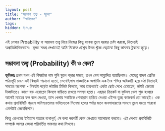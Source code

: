 ```yaml
---
layout: post
title: "সম্ভাবনা তত্ত্ব - সূচনা"
author: "অনিকেত"
tags: 
hidden: true
---
```


এই লেখায় Proability বা সম্ভাবনা তত্ত্ব নিয়ে নিজের কিছু ভাবনা তুলে ধরবার চেষ্টা করবো, নিতান্তই অপ্রাতিষ্ঠানিকভাবে। মূলত সমগ্র লেখাতেই আমি নিম্নোক্ত প্রশ্নের উত্তর খুঁজে বেড়াবো কিছু ভাবনার টুকরো জুড়ে।


## সম্ভাবনা তত্ত্ব (Probability) কী ও কেন? 


__ভূমিকাঃ__ প্রথম যখন এই বিষয়টার নাম শুনি স্কুলে পড়ার সময়ে, তখন বেশ আহ্লাদিত হয়েছিলাম। যেহেতু দ্বাদশ শ্রেণির পাঠ্যসূচী মেনে এই বিষয়টা পড়ানো হতো, ভেবেছিলাম সাঙ্ঘাতিক অপার্থিব এক দৈব শক্তির অধিকারী হয়ে ওঠা নিতান্তই সময়ের অপেক্ষা - বিষয়টা পড়েই লটারির টিকিট কিনবো, আর তারপরেই একটা ছোট দেখে এরোপ্লেন, লটারি জেতার টাকাটাতে। কারণ বড় এরোপ্লেন কিনলে বাড়িতে রাখতে সমস্যা হতো। এছাড়া ক্রিকেট বা ফুটবল খেলা শুরু হওয়ার আগেই ম্যাচের ফল বলে দেওয়া, তাস খেলায় সবাইকে গোহারান হারিয়ে দেওয়া এইসব তুচ্ছ কাজকর্ম তো আছেই। এক কথায় প্রবাবিলিটি পড়লে অনিশ্চয়তাময় ভবিতব্যকে সিনেমা হলের পর্দার মতন জনসাধারণের সামনে তুলে ধরতে পারবো এমনটাই ভেবেছিলাম। 

কিন্তু এরপরের  ইতিহাস অত্যন্ত ব্যথাপূর্ণ, সে কথা পরবর্তী কোন লেখাতে আলোচনা করবো। এই লেখায় প্রবাবিলিটি সম্পর্কে আমার বেদনা পরিবর্তিত ভাবনার কথা লিখবো। 

